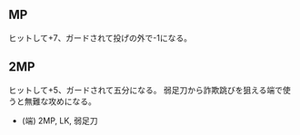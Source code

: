 ## MP

ヒットして+7、ガードされて投げの外で-1になる。

## 2MP

ヒットして+5、ガードされて五分になる。
弱足刀から詐欺跳びを狙える端で使うと無難な攻めになる。

- (端) 2MP, LK, 弱足刀
